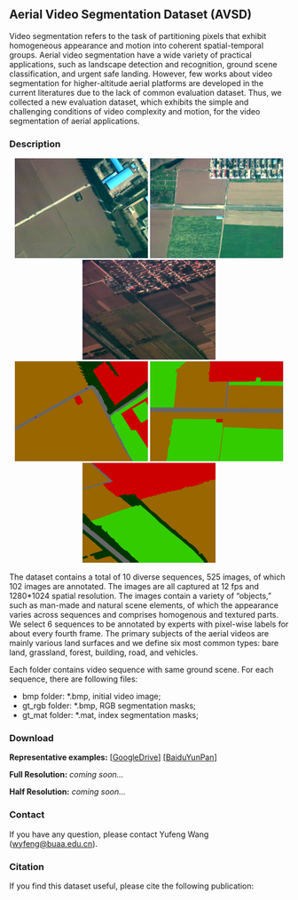 ## Aerial Video Segmentation Dataset (AVSD)

  Video segmentation refers to the task of partitioning pixels that exhibit homogeneous appearance and motion into coherent spatial-temporal groups. Aerial video segmentation have a wide variety of practical applications, such as landscape detection and recognition, ground scene classification, and urgent safe landing. However, few works about video segmentation for higher-altitude aerial platforms are developed in the current literatures due to the lack of common evaluation dataset. Thus, we collected a new evaluation dataset, which exhibits the simple and challenging conditions of video complexity and motion, for the video segmentation of aerial applications.

### Description
<div align=center>
<img src="https://raw.githubusercontent.com/wyfeng1020/AVSD/master/examples/ImgData_0351.bmp" width = "240" height = "180" alt="ImgData_0351">
<img src="https://raw.githubusercontent.com/wyfeng1020/AVSD/master/examples/ImgData_1702.bmp" width = "240" height = "180" alt="ImgData_1702">
<img src="https://raw.githubusercontent.com/wyfeng1020/AVSD/master/examples/ImgData_4006.bmp" width = "240" height = "180" alt="ImgData_4006">  
</div>
<div align=center>
<img src="https://raw.githubusercontent.com/wyfeng1020/AVSD/master/examples/ImgData_0351_gt.bmp" width = "240" height = "180" alt="ImgData_0351_gt">
<img src="https://raw.githubusercontent.com/wyfeng1020/AVSD/master/examples/ImgData_1702_gt.bmp" width = "240" height = "180" alt="ImgData_1702_gt">
<img src="https://raw.githubusercontent.com/wyfeng1020/AVSD/master/examples/ImgData_4006_gt.bmp" width = "240" height = "180" alt="ImgData_4006_gt">
</div>

  The dataset contains a total of 10 diverse sequences, 525 images, of which 102 images are annotated. The images are all captured at 12 fps and 1280*1024 spatial resolution. The images contain a variety of “objects,” such as man-made and natural scene elements, of which the appearance varies across sequences and comprises homogenous and textured parts. We select 6 sequences to be annotated by experts with pixel-wise labels for about every fourth frame. The primary subjects of the aerial videos are mainly various land surfaces and we define six most common types: bare land, grassland, forest, building, road, and vehicles.

  Each folder contains video sequence with same ground scene. For each sequence, there are following files:
  - bmp folder: *.bmp, initial video image;
  - gt_rgb folder: *.bmp, RGB segmentation masks;
  - gt_mat folder: *.mat, index segmentation masks;

### Download
**Representative examples:** [[GoogleDrive](https://drive.google.com/file/d/1GnCoeg-qwfJgLCXCFCAXhjfx7cY2RGvb/view?usp=sharing)]       [[BaiduYunPan](https://pan.baidu.com/s/1NzcOnr68YUB8e9YvDTxVGQ)]

**Full Resolution:** _coming soon..._

**Half Resolution:** _coming soon..._

### Contact
  If you have any question, please contact Yufeng Wang (wyfeng@buaa.edu.cn).

### Citation
  If you find this dataset useful, please cite the following publication:

